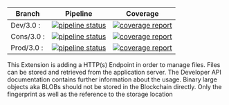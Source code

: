 
Branch    | Pipeline | Coverage
----------|----------|----------
Dev/3.0 :    | [![pipeline status](https://gitlab.project.com/plugins/ng-rt-fileServer/badges/Dev/3.0/pipeline.svg)](https://gitlab.project.com/plugins/ng-rt-fileServer/commits/Dev/3.0) | [![coverage report](https://gitlab.project.com/plugins/ng-rt-fileServer/badges/Dev/3.0/coverage.svg)](https://gitlab.project.com/plugins/ng-rt-fileServer/commits/Dev/3.0)
Cons/3.0 :    | [![pipeline status](https://gitlab.project.com/plugins/ng-rt-fileServer/badges/Cons/3.0/pipeline.svg)](https://gitlab.project.com/plugins/ng-rt-fileServer/commits/Cons/3.0) | [![coverage report](https://gitlab.project.com/plugins/ng-rt-fileServer/badges/Cons/3.0/coverage.svg)](https://gitlab.project.com/plugins/ng-rt-fileServer/commits/Cons/3.0)
Prod/3.0 :    | [![pipeline status](https://gitlab.project.com/plugins/ng-rt-fileServer/badges/Prod/3.0/pipeline.svg)](https://gitlab.project.com/plugins/ng-rt-fileServer/commits/Prod/3.0) | [![coverage report](https://gitlab.project.com/plugins/ng-rt-fileServer/badges/Prod/3.0/coverage.svg)](https://gitlab.project.com/plugins/ng-rt-fileServer/commits/Prod/3.0)
This Extension is adding a HTTP(s) Endpoint in order to manage files. Files can be stored and retrieved from the application server. The Developer API documentation contains further information about the usage. Binary large objects aka BLOBs should not be stored in the Blockchain directly.  Only the fingerprint as well as the reference to the storage location
